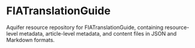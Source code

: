 # FIATranslationGuide
Aquifer resource repository for FIATranslationGuide, containing resource-level metadata, article-level metadata, and content files in JSON and Markdown formats.
